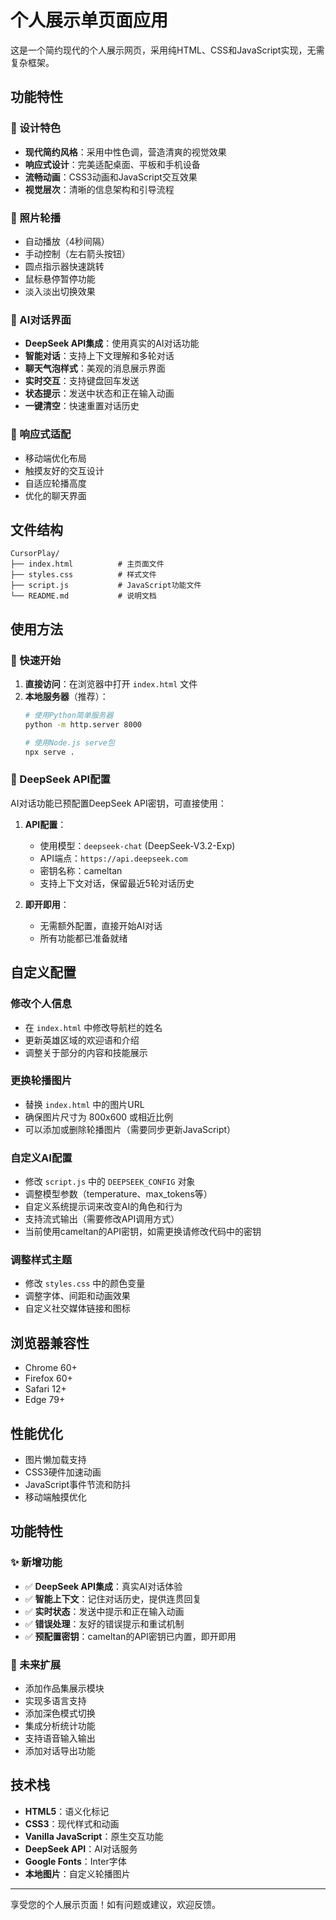 # 个人展示单页面应用

这是一个简约现代的个人展示网页，采用纯HTML、CSS和JavaScript实现，无需复杂框架。

## 功能特性

### 🎨 设计特色
- **现代简约风格**：采用中性色调，营造清爽的视觉效果
- **响应式设计**：完美适配桌面、平板和手机设备
- **流畅动画**：CSS3动画和JavaScript交互效果
- **视觉层次**：清晰的信息架构和引导流程

### 📸 照片轮播
- 自动播放（4秒间隔）
- 手动控制（左右箭头按钮）
- 圆点指示器快速跳转
- 鼠标悬停暂停功能
- 淡入淡出切换效果

### 🤖 AI对话界面
- **DeepSeek API集成**：使用真实的AI对话功能
- **智能对话**：支持上下文理解和多轮对话
- **聊天气泡样式**：美观的消息展示界面
- **实时交互**：支持键盘回车发送
- **状态提示**：发送中状态和正在输入动画
- **一键清空**：快速重置对话历史

### 📱 响应式适配
- 移动端优化布局
- 触摸友好的交互设计
- 自适应轮播高度
- 优化的聊天界面

## 文件结构

```
CursorPlay/
├── index.html          # 主页面文件
├── styles.css          # 样式文件
├── script.js           # JavaScript功能文件
└── README.md           # 说明文档
```

## 使用方法

### 🚀 快速开始

1. **直接访问**：在浏览器中打开 `index.html` 文件
2. **本地服务器**（推荐）：
   ```bash
   # 使用Python简单服务器
   python -m http.server 8000
   
   # 使用Node.js serve包
   npx serve .
   ```

### 🔑 DeepSeek API配置

AI对话功能已预配置DeepSeek API密钥，可直接使用：

1. **API配置**：
   - 使用模型：`deepseek-chat` (DeepSeek-V3.2-Exp)
   - API端点：`https://api.deepseek.com`
   - 密钥名称：cameltan
   - 支持上下文对话，保留最近5轮对话历史

2. **即开即用**：
   - 无需额外配置，直接开始AI对话
   - 所有功能都已准备就绪

## 自定义配置

### 修改个人信息
- 在 `index.html` 中修改导航栏的姓名
- 更新英雄区域的欢迎语和介绍
- 调整关于部分的内容和技能展示

### 更换轮播图片
- 替换 `index.html` 中的图片URL
- 确保图片尺寸为 800x600 或相近比例
- 可以添加或删除轮播图片（需要同步更新JavaScript）

### 自定义AI配置
- 修改 `script.js` 中的 `DEEPSEEK_CONFIG` 对象
- 调整模型参数（temperature、max_tokens等）
- 自定义系统提示词来改变AI的角色和行为
- 支持流式输出（需要修改API调用方式）
- 当前使用cameltan的API密钥，如需更换请修改代码中的密钥

### 调整样式主题
- 修改 `styles.css` 中的颜色变量
- 调整字体、间距和动画效果
- 自定义社交媒体链接和图标

## 浏览器兼容性

- Chrome 60+
- Firefox 60+
- Safari 12+
- Edge 79+

## 性能优化

- 图片懒加载支持
- CSS3硬件加速动画
- JavaScript事件节流和防抖
- 移动端触摸优化

## 功能特性

### ✨ 新增功能
- ✅ **DeepSeek API集成**：真实AI对话体验
- ✅ **智能上下文**：记住对话历史，提供连贯回复
- ✅ **实时状态**：发送中提示和正在输入动画
- ✅ **错误处理**：友好的错误提示和重试机制
- ✅ **预配置密钥**：cameltan的API密钥已内置，即开即用

### 🔮 未来扩展
- 添加作品集展示模块
- 实现多语言支持
- 添加深色模式切换
- 集成分析统计功能
- 支持语音输入输出
- 添加对话导出功能

## 技术栈

- **HTML5**：语义化标记
- **CSS3**：现代样式和动画
- **Vanilla JavaScript**：原生交互功能
- **DeepSeek API**：AI对话服务
- **Google Fonts**：Inter字体
- **本地图片**：自定义轮播图片

---

享受您的个人展示页面！如有问题或建议，欢迎反馈。
